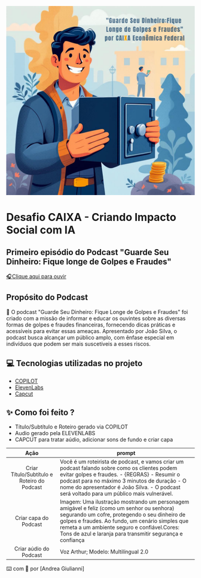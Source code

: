
<p align="center">
  <img src="./capa.png" alt="Capa">

</p>

# Desafio CAIXA - Criando Impacto Social com IA

## Primeiro episódio do Podcast "Guarde Seu Dinheiro: Fique longe de Golpes e Fraudes"

<a href="/podcast_.mp4"> :headphones:Clique aqui para ouvir</a>

## Propósito do Podcast

:dart:		O podcast "Guarde Seu Dinheiro: Fique Longe de Golpes e Fraudes" foi criado com a missão de informar e educar os ouvintes sobre as diversas formas de golpes e fraudes financeiras, fornecendo dicas práticas e acessíveis para evitar essas ameaças. Apresentado por João Silva, o podcast busca alcançar um público amplo, com ênfase especial em indivíduos que podem ser mais suscetíveis a esses riscos.

## 💻 Tecnologias utilizadas no projeto
- [COPILOT](https://copilot.microsoft.com/)
- [ElevenLabs](https://beta.elevenlabs.io/)
- [Capcut](https://www.capcut.com/pt-br/)

## ✨ Como foi feito ?

- Título/Subtítulo e Roteiro gerado via COPILOT
- Audio gerado pela ELEVENLABS
- CAPCUT para tratar aúdio, adicionar sons de fundo e criar capa

|   Ação   | prompt                                                                                                                                                                                                                                                                         |
| :------: | ------------------------------------------------------------------------------------------------------------------------------------------------------------------------------------------------------------------------------------------------------------------------------ |
|  Criar Título/Subtítulo e Roteiro do Podcast      | Você é um roteirista de podcast, e vamos criar um podcast falando sobre como os clientes podem evitar golpes e fraudes. - {REGRAS} - Resumir o podcast para no máximo 3 minutos de duração - O nome do apresentador é João Silva. - O podcast será voltado para um público mais vulnerável.
|  Criar capa do Podcast  | Imagem: Uma ilustração mostrando um personagem amigável e feliz (como um senhor ou senhora) segurando um cofre, protegendo o seu dinheiro de golpes e fraudes. Ao fundo, um cenário simples que remeta a um ambiente seguro e confiável.Cores: Tons de azul e laranja para transmitir segurança e confiança|
| Criar aúdio do Podcast | Voz Arthur; Modelo: Multilíngual 2.0 |

⌨️ com 💜 por [Andrea Giulianni]

